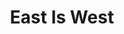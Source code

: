 ---
title: East Is West
year: 1935
opening_date: 1935-01-29
closing_date: 
layout: productions
image:
image_caption:
image_credit:
playbill:
category:
Theatre: Theatre Jacksonville
cast:
  Lo Sang Kee: Allen Moreland
  Mildred Benson: Marion Armington
  Hop Toy: Charles Luckie
  Charlei Yong: Clyde Harris
  Mrs. Davis: Dewey Mallison
  Miss Fountain: Dorothy Mashburn
  Sing-Song Girl:
    - Dorothy Mashburn
    - Edwina Stephenson
    - Ida Tracy
    - June Stoy
    - Louise Bowden
    - Mary Courtney
  Ming Toy: Madeleine Ingalls
  Andrew Benson: Ernest Milam, M.D.
  Mrs. Benson: Frances Blackwell
  James Potter: John Salzer
  Thomas: Omar Davis
  Attendant on Loveboat: Robert Stoy
  Servant: Robert Stoy
  Proprietor of Loveboat: Robert Tracy
  Billy Benson: Stokes Perry
  Chang Lee: J.H. Pratt
  Customer: J.H. Pratt
crew:
  Director: Margaret Pumpelly
  Costumes: Will Louis
  Staging: Robert Tracy
understudies:
orchestra:
external_links:
---